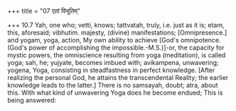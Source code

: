 +++
title = "07 एतां विभूतिम्"

+++
10.7 Yah, one who; vetti, knows; tattvatah, truly, i.e. just as it is;
etam, this, aforesaid; vibhutim. majesty, (divine) manifestations;
\[Omnipresence.\] and yogam, yoga, action, My own ability to achieve
\[God's omnipotence. (God's power of accomplishing the
impossible.-M.S.)\]-or, the capacity for mystic powers, the omniscience
resulting from yoga (meditation), is called yoga; sah, he; yujyate,
becomes imbued with; avikampena, unwavering; yogena, Yoga, consisting in
steadfastness in perfect knowledge. \[After realizing the personal God,
he attains the transcendental Reality; the earlier knowledge leads to
the latter.\] There is no samsayah, doubt; atra, about this. With what
kind of unwavering Yoga does he become endued; This is being answered:
